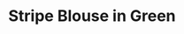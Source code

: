 ---
title: Stripe Blouse in Green
permalink: /catalog/stripe-blouse-in-green
layout: item
price: 5,000
description: Made of soft and natural nude cotton fabric, which feels really nice on your skin. Loose silhouette gives comfort and freedom of movement. The contrast piping imitates incompleteness and hangs relaxedly around your neck.
composition: 95% cotton, 5% polyester
sizes: Available in two sizes (S, M)  
---